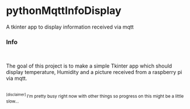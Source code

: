 # pythonMqttInfoDisplay
A tkinter app to display information received via mqtt


### Info

<br>
 
The goal of this project is to make a simple Tkinter app which should display temperature, Humidity and a picture received from a raspberry pi via mqtt.

<br>

<sub>
  <sup>
    [disclaimer]
  </sup>
I'm pretty busy right now with other things so progress on this might be a little slow... 
</sub>
